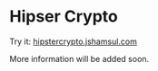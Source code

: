 # Hipser Crypto

Try it: [hipstercrypto.jshamsul.com](http://hipstercrypto.jshamsul.com/)

More information will be added soon.
